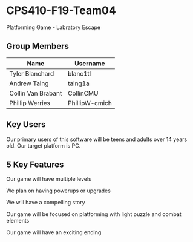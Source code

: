 # CPS410-F19-Team04
Platforming Game - Labratory Escape

## Group Members

Name | Username
--- | ---
Tyler Blanchard | blanc1tl
Andrew Taing | taing1a
Collin Van Brabant | CollinCMU
Phillip Werries | PhillipW-cmich


## Key Users

Our primary users of this software will be teens and adults over 14 years old. Our target platform is PC.

## 5 Key Features

Our game will have multiple levels

We plan on having powerups or upgrades

We will have a compelling story

Our game will be focused on platforming with light puzzle and combat elements

Our game will have an exciting ending
